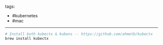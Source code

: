 tags:
- #kubernetes 
- #mac

---

```sh
# Install both kubectx & kubens -- https://github.com/ahmetb/kubectx
brew install kubectx
```
